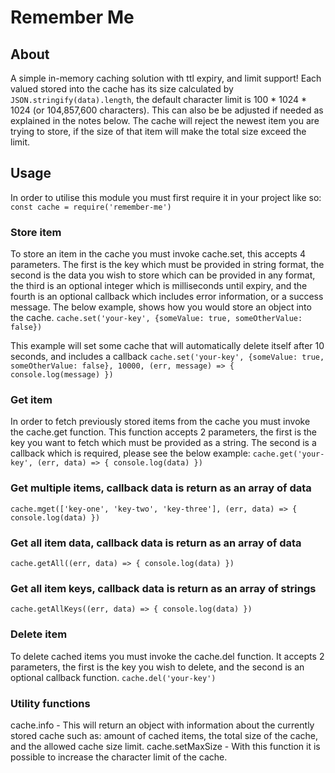 # Remember Me

## About
A simple in-memory caching solution with ttl expiry, and limit support! Each valued stored into the cache has its size calculated by `JSON.stringify(data).length`, the default character limit is 100 * 1024 * 1024 (or 104,857,600 characters).  This can also be be adjusted if needed as explained in the notes below.  The cache will reject the newest item you are trying to store, if the size of that item will make the total size exceed the limit.

## Usage
In order to utilise this module you must first require it in your project like so:
`const cache = require('remember-me')`

### Store item
To store an item in the cache you must invoke cache.set, this accepts 4 parameters.  The first is the key which must be provided in string format, the second is the data you wish to store which can be provided in any format, the third is an optional integer which is milliseconds until expiry, and the fourth is an optional callback which includes error information, or a success message. The below example, shows how you would store an object into the cache.
`cache.set('your-key', {someValue: true, someOtherValue: false})`

This example will set some cache that will automatically delete itself after 10 seconds, and includes a callback
`cache.set('your-key', {someValue: true, someOtherValue: false}, 10000, (err, message) => { console.log(message) })`

### Get item
In order to fetch previously stored items from the cache you must invoke the cache.get function.  This function accepts 2 parameters, the first is the key you want to fetch which must be provided as a string. The second is a callback which is required, please see the below example:
`cache.get('your-key', (err, data) => { console.log(data) })`

### Get multiple items, callback data is return as an array of data
`cache.mget(['key-one', 'key-two', 'key-three'], (err, data) => { console.log(data) })`

### Get all item data, callback data is return as an array of data
`cache.getAll((err, data) => { console.log(data) })`

### Get all item keys, callback data is return as an array of strings
`cache.getAllKeys((err, data) => { console.log(data) })`

### Delete item
To delete cached items you must invoke the cache.del function.  It accepts 2 parameters, the first is the key you wish to delete, and the second is an optional callback function.
`cache.del('your-key')`

### Utility functions
cache.info - This will return an object with information about the currently stored cache such as: amount of cached items, the total size of the cache, and the allowed cache size limit.
cache.setMaxSize - With this function it is possible to increase the character limit of the cache.
